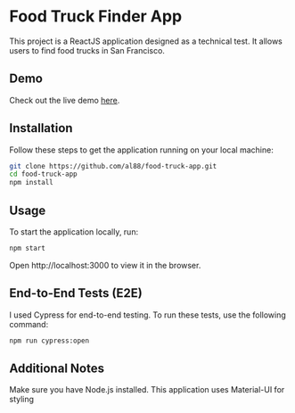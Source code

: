 # Food Truck Finder App

This project is a ReactJS application designed as a technical test. It allows users to find food trucks in San Francisco.

## Demo

Check out the live demo [here](https://al88.github.io/food-truck-app/).

## Installation

Follow these steps to get the application running on your local machine:

```bash
git clone https://github.com/al88/food-truck-app.git
cd food-truck-app
npm install
```

## Usage

To start the application locally, run:

```bash
npm start
```

Open http://localhost:3000 to view it in the browser.


## End-to-End Tests (E2E)
I used Cypress for end-to-end testing. To run these tests, use the following command:

```bash
npm run cypress:open
```

## Additional Notes
Make sure you have Node.js installed.
This application uses Material-UI for styling







